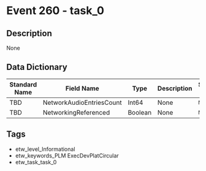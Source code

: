 # Event 260 - task_0

## Description
None

## Data Dictionary
|Standard Name|Field Name|Type|Description|Sample Value|
|---|---|---|---|---|
|TBD|NetworkAudioEntriesCount|Int64|None|`None`|
|TBD|NetworkingReferenced|Boolean|None|`None`|

## Tags
* etw_level_Informational
* etw_keywords_PLM ExecDevPlatCircular
* etw_task_task_0